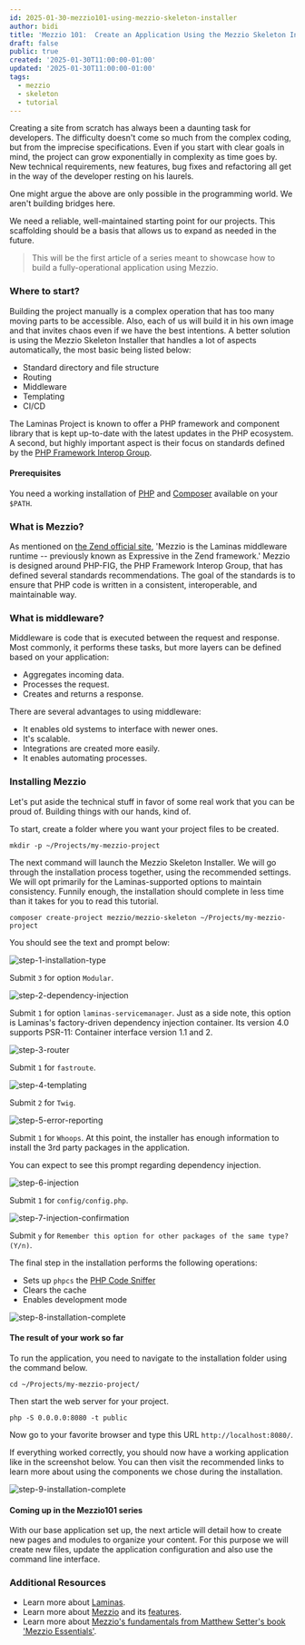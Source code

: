 ```yaml
---
id: 2025-01-30-mezzio101-using-mezzio-skeleton-installer
author: bidi
title: 'Mezzio 101:  Create an Application Using the Mezzio Skeleton Installer'
draft: false
public: true
created: '2025-01-30T11:00:00-01:00'
updated: '2025-01-30T11:00:00-01:00'
tags:
  - mezzio
  - skeleton
  - tutorial
---
```


Creating a site from scratch has always been a daunting task for developers.
The difficulty doesn't come so much from the complex coding, but from the imprecise specifications.
Even if you start with clear goals in mind, the project can grow exponentially in complexity as time goes by.
New technical requirements, new features, bug fixes and refactoring all get in the way of the developer resting on his laurels.

One might argue the above are only possible in the programming world.
We aren't building bridges here.

We need a reliable, well-maintained starting point for our projects.
This scaffolding should be a basis that allows us to expand as needed in the future.

<!--- EXTENDED -->

> This will be the first article of a series meant to showcase how to build a fully-operational application using Mezzio.

### Where to start?

Building the project manually is a complex operation that has too many moving parts to be accessible.
Also, each of us will build it in his own image and that invites chaos even if we have the best intentions.
A better solution is using the Mezzio Skeleton Installer that handles a lot of aspects automatically, the most basic being listed below:

- Standard directory and file structure
- Routing
- Middleware
- Templating
- CI/CD

The Laminas Project is known to offer a PHP framework and component library that is kept up-to-date with the latest updates in the PHP ecosystem.
A second, but highly important aspect is their focus on standards defined by the [PHP Framework Interop Group](https://www.php-fig.org/).

#### Prerequisites

You need a working installation of [PHP](https://www.php.net/manual/en/install.php) and [Composer](https://getcomposer.org/) available on your `$PATH`.

### What is Mezzio?

As mentioned on [the Zend official site](https://www.zend.com/resources/what-mezzio-why-would-i-use-it), 'Mezzio is the Laminas middleware runtime -- previously known as Expressive in the Zend framework.'
Mezzio is designed around PHP-FIG, the PHP Framework Interop Group, that has defined several standards recommendations.
The goal of the standards is to ensure that PHP code is written in a consistent, interoperable, and maintainable way.

### What is middleware?

Middleware is code that is executed between the request and response.
Most commonly, it performs these tasks, but more layers can be defined based on your application:

- Aggregates incoming data.
- Processes the request.
- Creates and returns a response.

There are several advantages to using middleware:

- It enables old systems to interface with newer ones.
- It's scalable.
- Integrations are created more easily.
- It enables automating processes.

### Installing Mezzio

Let's put aside the technical stuff in favor of some real work that you can be proud of.
Building things with our hands, kind of.

To start, create a folder where you want your project files to be created.

```shell
mkdir -p ~/Projects/my-mezzio-project
```

The next command will launch the Mezzio Skeleton Installer.
We will go through the installation process together, using the recommended settings.
We will opt primarily for the Laminas-supported options to maintain consistency.
Funnily enough, the installation should complete in less time than it takes for you to read this tutorial.

```shell
composer create-project mezzio/mezzio-skeleton ~/Projects/my-mezzio-project
```

You should see the text and prompt below:

![step-1-installation-type](/images/blog/mezzio101/mezzio101-use-skeleton-01.jpg "step-1")

Submit `3` for option `Modular`.

![step-2-dependency-injection](/images/blog/mezzio101/mezzio101-use-skeleton-02.jpg "step-2")

Submit `1` for option `laminas-servicemanager`.
Just as a side note, this option is Laminas's factory-driven dependency injection container.
Its version 4.0 supports PSR-11: Container interface version 1.1 and 2.

![step-3-router](/images/blog/mezzio101/mezzio101-use-skeleton-03.jpg "step-3")

Submit `1` for `fastroute`.

![step-4-templating](/images/blog/mezzio101/mezzio101-use-skeleton-04.jpg "step-4")

Submit `2` for `Twig`.

![step-5-error-reporting](/images/blog/mezzio101/mezzio101-use-skeleton-05.jpg "step-5")

Submit `1` for `Whoops`.
At this point, the installer has enough information to install the 3rd party packages in the application.

You can expect to see this prompt regarding dependency injection.

![step-6-injection](/images/blog/mezzio101/mezzio101-use-skeleton-06.jpg "step-6")

Submit `1` for `config/config.php`.

![step-7-injection-confirmation](/images/blog/mezzio101/mezzio101-use-skeleton-07.jpg "step-7")

Submit `y` for `Remember this option for other packages of the same type? (Y/n)`.

The final step in the installation performs the following operations:

- Sets up `phpcs` the [PHP Code Sniffer](https://github.com/PHPCSStandards/PHP_CodeSniffer)
- Clears the cache
- Enables development mode

![step-8-installation-complete](/images/blog/mezzio101/mezzio101-use-skeleton-08.jpg "step-8")

#### The result of your work so far

To run the application, you need to navigate to the installation folder using the command below.

```shell
cd ~/Projects/my-mezzio-project/
```

Then start the web server for your project.

```shell
php -S 0.0.0.0:8080 -t public
```

Now go to your favorite browser and type this URL `http://localhost:8080/`.

If everything worked correctly, you should now have a working application like in the screenshot below.
You can then visit the recommended links to learn more about using the components we chose during the installation.

![step-9-installation-complete](/images/blog/mezzio101/mezzio101-use-skeleton-09.jpg "step-9")

#### Coming up in the Mezzio101 series

With our base application set up, the next article will detail how to create new pages and modules to organize your content.
For this purpose we will create new files, update the application configuration and also use the command line interface.

### Additional Resources

- Learn more about [Laminas](https://docs.laminas.dev/).
- Learn more about [Mezzio](https://docs.mezzio.dev/) and its [features](https://docs.mezzio.dev/mezzio/v3/getting-started/features/).
- Learn more about [Mezzio's fundamentals from Matthew Setter's book 'Mezzio Essentials'](https://mezzioessentials.com/).
